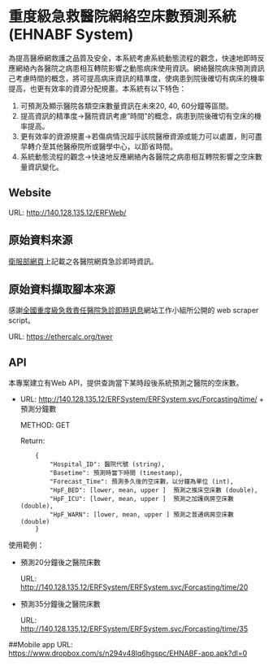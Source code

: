 # 重度級急救醫院網絡空床數預測系統 (EHNABF System)
為提高醫療網救護之品質及安全，本系統考慮系統動態流程的觀念，快速地即時反應網絡內各醫院之病患相互轉院影響之動態病床使用資訊。網絡醫院病床預測資訊己考慮時間的概念，將可提高病床資訊的精準度，使病患到院後確切有病床的機率提高，也更有效率的資源分配規畫。本系統有以下特色：

1. 可預測及顯示醫院各類空床數量資訊在未來20, 40, 60分鐘等區間。
2. 提高資訊的精準度→醫院資訊考慮”時間”的概念，病患到院後確切有空床的機率提高。
3. 更有效率的資源規畫→若傷病情況超乎該院醫療資源或能力可以處置，則可盡早轉介至其他醫療院所或醫學中心，以節省時間。
4. 系統動態流程的觀念→快速地反應網絡內各醫院之病患相互轉院影響之空床數量資訊變化。

## Website
URL: http://140.128.135.12/ERFWeb/

## 原始資料來源
[衛服部網頁](http://www.mohw.gov.tw/CHT/DOMA/DM1_P.aspx?f_list_no=608&fod_list_no=4680&doc_no=43081)上記載之各醫院網頁急診即時資訊。

## 原始資料擷取腳本來源
感謝[全國重度級急救責任醫院急診即時訊息](http://er.mohw.g0v.tw/#/dashboard/file/default.json)網站工作小組所公開的 web scraper script。

URL: https://ethercalc.org/twer

## API
本專案建立有Web API，提供查詢當下某時段後系統預測之醫院的空床數。

* URL: http://140.128.135.12/ERFSystem/ERFSystem.svc/Forcasting/time/ + 預測分鐘數

  METHOD: GET

  Return:
  
  
          {
              "Hospital_ID": 醫院代號 (string),       
              "Basetime": 預測時當下時間 (timestamp),    
              "Forecast_Time": 預測多久後的空床數，以分鐘為單位 (int),       
              "HpF_BED": [lower, mean, upper ]  預測之推床空床數 (double),
              "HpF_ICU": [lower, mean, upper ]  預測之加護病房空床數 (double),
              "HpF_WARN": [lower, mean, upper ] 預測之普通病房空床數 (double)
          }




使用範例：

* 預測20分鐘後之醫院床數

  URL: http://140.128.135.12/ERFSystem/ERFSystem.svc/Forcasting/time/20

* 預測35分鐘後之醫院床數

  URL: http://140.128.135.12/ERFSystem/ERFSystem.svc/Forcasting/time/35
  
##Mobile app
URL: https://www.dropbox.com/s/n294v48lq6hgspc/EHNABF-app.apk?dl=0





 

